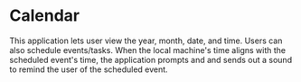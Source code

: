 # Calendar
This application lets user view the year, month, date, and time. Users can also schedule events/tasks.
When the local machine's time aligns with the scheduled event's time, the application prompts and
and sends out a sound to remind the user of the scheduled event.
